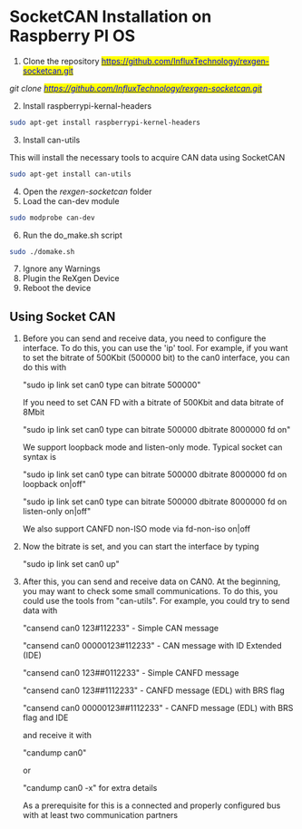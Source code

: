 # SocketCAN Installation on Raspberry PI OS

1. Clone the repository [<mark style="color:blue;">https://github.com/InfluxTechnology/rexgen-socketcan.git</mark>](https://github.com/InfluxTechnology/rexgen-socketcan.git)

_git clone_ [_<mark style="color:blue;">https://github.com/InfluxTechnology/rexgen-socketcan.git</mark>_](https://github.com/InfluxTechnology/rexgen-socketcan.git)

2. Install raspberrypi-kernal-headers

```bash
sudo apt-get install raspberrypi-kernel-headers
```

3. Install can-utils

This will install the necessary tools to acquire CAN data using SocketCAN

```bash
sudo apt-get install can-utils
```

4. Open the _rexgen-socketcan_ folder
5. Load the can-dev module

```bash
sudo modprobe can-dev
```

6. &#x20;Run the do\_make.sh script

```bash
sudo ./domake.sh
```

7. Ignore any Warnings
8. Plugin the ReXgen Device
9. Reboot the device

## Using Socket CAN

1.  Before you can send and receive data, you need to configure the interface. To do this, you can use the 'ip' tool. For example, if you want to set the bitrate of 500Kbit (500000 bit) to the can0 interface, you can do this with&#x20;

    "sudo ip link set can0 type can bitrate 500000"

    If you need to set CAN FD with a bitrate of 500Kbit and data bitrate of 8Mbit&#x20;

    "sudo ip link set can0 type can bitrate 500000 dbitrate 8000000 fd on"

    We support loopback mode and listen-only mode. Typical socket can syntax is&#x20;

    "sudo ip link set can0 type can bitrate 500000 dbitrate 8000000 fd on loopback on|off"&#x20;

    "sudo ip link set can0 type can bitrate 500000 dbitrate 8000000 fd on listen-only on|off"

    We also support CANFD non-ISO mode via fd-non-iso on|off
2.  Now the bitrate is set, and you can start the interface by typing

    &#x20;"sudo ip link set can0 up"
3.  After this, you can send and receive data on CAN0. At the beginning, you may want to check some small communications. To do this, you could use the tools from "can-utils". For example, you could try to send data with

    "cansend can0 123#112233" - Simple CAN message&#x20;

    "cansend can0 00000123#112233" - CAN message with ID Extended (IDE)&#x20;

    "cansend can0 123##0112233" - Simple CANFD message&#x20;

    "cansend can0 123##1112233" - CANFD message (EDL) with BRS flag&#x20;

    "cansend can0 00000123##1112233" - CANFD message (EDL) with BRS flag and IDE&#x20;

    and receive it with

    "candump can0"&#x20;

    or&#x20;

    "candump can0 -x" for extra details

    As a prerequisite for this is a connected and properly configured bus with at least two communication partners
